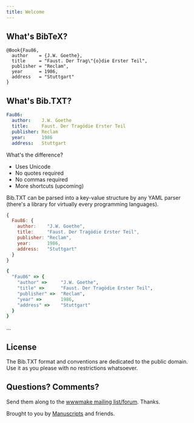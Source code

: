 ```yaml
---
title: Welcome
---
```



## What's BibTeX?

```
@Book{Fau86,
  author    = {J.W. Goethe},
  title     = "Faust. Der Trag\"{o}die Erster Teil",
  publisher = "Reclam",
  year      = 1986,
  address   = "Stuttgart"
}
```


## What's Bib.TXT?

```yaml
Fau86:
  author:    J.W. Goethe
  title:     Faust. Der Tragödie Erster Teil
  publisher: Reclam
  year:      1986
  address:   Stuttgart
```


What's the difference?

- Uses Unicode
- No quotes required
- No commas required
- More shortcuts (upcoming)

Bib.TXT can be parsed into a key-value structure by any YAML parser (there's a library for virtually every programming languages). 

```javascript
{ 
  Fau86: {
    author:    "J.W. Goethe",
    title:     "Faust. Der Tragödie Erster Teil",
    publisher: "Reclam",
    year:      1986,
    address:   "Stuttgart"
  }
}
```

```ruby
{ 
  "Fau86" => {
    "author" =>     "J.W. Goethe",
    "title" =>      "Faust. Der Tragödie Erster Teil",
    "publisher" =>  "Reclam",
    "year" =>       1986,
    "address" =>    "Stuttgart"
  }
}
```

...

## License

The Bib.TXT format and conventions are dedicated to the public domain.
Use it as you please with no restrictions whatsoever.

## Questions? Comments?

Send them along to the [wwwmake mailing list/forum](http://groups.google.com/group/wwwmake). Thanks.


<!-- todo: move footer to layouts -->

Brought to you by [Manuscripts](https://github.com/manuscripts) and friends.
